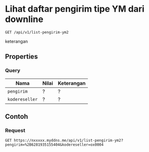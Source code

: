 # Lihat daftar pengirim tipe YM dari downline
```http
GET /api/v1/list-pengirim-ym2
```
keterangan
## Properties
### Query
Nama  | Nilai | Keterangan
--- | --- | ---
<code>pengirim</code> | ? | ?
<code>kodereseller</code> | ? | ?

## Contoh

### Request
```http
GET https://nxxxxx.myddns.me/api/v1/list-pengirim-ym2?pengirim=%2B6281935155404&kodereseller=ox0004
```
